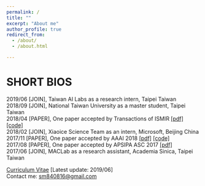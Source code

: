 ```yaml
---
permalink: /
title: ""
excerpt: "About me"
author_profile: true
redirect_from: 
  - /about/
  - /about.html

---
```


SHORT BIOS
=====
2019/06 \[JOIN\], Taiwan AI Labs as a research intern, Taipei Taiwan <br />
2018/09 \[JOIN\], National Taiwan University as a master student, Taipei Taiwan <br />
2018/04 \[PAPER\], One paper accepted by Transactions of ISMIR [\[pdf\]](https://transactions.ismir.net/articles/10.5334/tismir.14/) [\[code\]](https://github.com/remyhuang/pop-music-highlighter) <br />
2018/02 \[JOIN\], Xiaoice Science Team as an intern, Microsoft, Beijing China <br />
2017/11 \[PAPER\], One paper accepted by AAAI 2018 [\[pdf\]](https://aaai.org/ocs/index.php/AAAI/AAAI18/paper/view/16174/) [\[code\]](https://github.com/remyhuang/music-puzzle-games) <br />
2017/08 \[PAPER\], One paper accepted by APSIPA ASC 2017 [\[pdf\]](https://remyhuang.github.io/files/huang17apsipa.pdf) <br />
2017/06 \[JOIN\], MACLab as a research assistant, Academia Sinica, Taipei Taiwan <br />

[Curriculum Vitae](https://remyhuang.github.io/files/huang_cv.pdf) \[Latest update: 2019/06\] <br />
Contact me: sm840816@gmail.com
